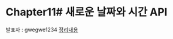 # Chapter11# 새로운 날짜와 시간 API
발표자 : gwegwe1234
[정리내용](https://github.com/gwegwe1234/study-collection/blob/master/docs/book/modern-java-in-action/12.md)
